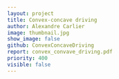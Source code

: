 ```yaml
---
layout: project
title: Convex-concave driving
author: Alexandre Carlier
image: thumbnail.jpg
show_image: false
github: ConvexConcaveDriving
report: convex_convave_driving.pdf
priority: 400
visible: false
---
```


<style>
  article.project img {
    display: block;
    margin: 0 auto;
  }

  article.project em {
    display: block;
    text-align: center;
  }
</style>
